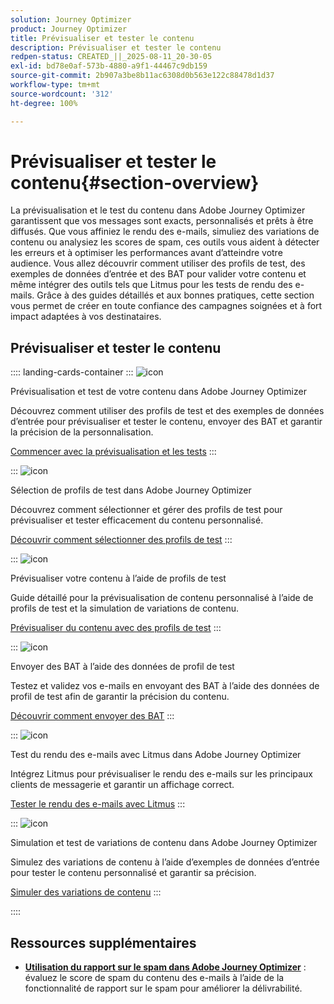 ```yaml
---
solution: Journey Optimizer
product: Journey Optimizer
title: Prévisualiser et tester le contenu
description: Prévisualiser et tester le contenu
redpen-status: CREATED_||_2025-08-11_20-30-05
exl-id: bd78e0af-573b-4880-a9f1-44467c9db159
source-git-commit: 2b907a3be8b11ac6308d0b563e122c88478d1d37
workflow-type: tm+mt
source-wordcount: '312'
ht-degree: 100%

---
```


# Prévisualiser et tester le contenu{#section-overview}

La prévisualisation et le test du contenu dans Adobe Journey Optimizer garantissent que vos messages sont exacts, personnalisés et prêts à être diffusés. Que vous affiniez le rendu des e-mails, simuliez des variations de contenu ou analysiez les scores de spam, ces outils vous aident à détecter les erreurs et à optimiser les performances avant d’atteindre votre audience. Vous allez découvrir comment utiliser des profils de test, des exemples de données d’entrée et des BAT pour valider votre contenu et même intégrer des outils tels que Litmus pour les tests de rendu des e-mails. Grâce à des guides détaillés et aux bonnes pratiques, cette section vous permet de créer en toute confiance des campagnes soignées et à fort impact adaptées à vos destinataires.

## Prévisualiser et tester le contenu

:::: landing-cards-container
:::
![icon](https://cdn.experienceleague.adobe.com/icons/circle-play.svg?lang=fr)

Prévisualisation et test de votre contenu dans Adobe Journey Optimizer

Découvrez comment utiliser des profils de test et des exemples de données d’entrée pour prévisualiser et tester le contenu, envoyer des BAT et garantir la précision de la personnalisation.

[Commencer avec la prévisualisation et les tests](../using/content-management/preview-test.md)
:::

:::
![icon](https://cdn.experienceleague.adobe.com/icons/list-check.svg?lang=fr)

Sélection de profils de test dans Adobe Journey Optimizer

Découvrez comment sélectionner et gérer des profils de test pour prévisualiser et tester efficacement du contenu personnalisé.

[Découvrir comment sélectionner des profils de test](../using/content-management/test-profiles.md)
:::

:::
![icon](https://cdn.experienceleague.adobe.com/icons/bullseye.svg?lang=fr)

Prévisualiser votre contenu à l’aide de profils de test

Guide détaillé pour la prévisualisation de contenu personnalisé à l’aide de profils de test et la simulation de variations de contenu.

[Prévisualiser du contenu avec des profils de test](../using/content-management/preview.md)
:::

:::
![icon](https://cdn.experienceleague.adobe.com/icons/envelope.svg?lang=fr)

Envoyer des BAT à l’aide des données de profil de test

Testez et validez vos e-mails en envoyant des BAT à l’aide des données de profil de test afin de garantir la précision du contenu.

[Découvrir comment envoyer des BAT](../using/content-management/proofs.md)
:::

:::
![icon](https://cdn.experienceleague.adobe.com/icons/eye.svg?lang=fr)

Test du rendu des e-mails avec Litmus dans Adobe Journey Optimizer

Intégrez Litmus pour prévisualiser le rendu des e-mails sur les principaux clients de messagerie et garantir un affichage correct.

[Tester le rendu des e-mails avec Litmus](../using/content-management/rendering.md)
:::

:::
![icon](https://cdn.experienceleague.adobe.com/icons/code-branch.svg?lang=fr)

Simulation et test de variations de contenu dans Adobe Journey Optimizer

Simulez des variations de contenu à l’aide d’exemples de données d’entrée pour tester le contenu personnalisé et garantir sa précision.

[Simuler des variations de contenu](../using/test-approve/simulate-sample-input.md)
:::

::::


## Ressources supplémentaires

- **[Utilisation du rapport sur le spam dans Adobe Journey Optimizer](../using/content-management/spam-report.md)** : évaluez le score de spam du contenu des e-mails à l’aide de la fonctionnalité de rapport sur le spam pour améliorer la délivrabilité.
